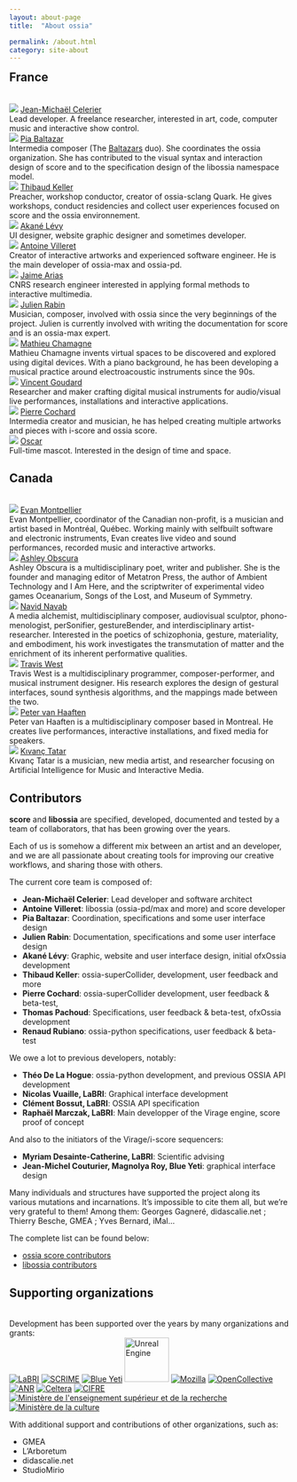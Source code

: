 ```yaml
---
layout: about-page
title:  "About ossia"

permalink: /about.html
category: site-about
---
```

<h2 class="feature-title" style="margin-top:0.5em;">France</h2>
<br/>
<section class="wrapper style4 association-page">

<div class="bubble-grid">
<div class="bubble-item">
    <img class="bubble-image" src="assets/association/jcelerier.jpg"/>
    <a href="https://jcelerier.name/" target="_blank" class="bubble-title">Jean-Michaël Celerier</a>
    <div class="bubble-description">Lead developer. A freelance researcher, interested in art, code, computer music and interactive show control.</div>
</div>
<div class="bubble-item">
    <img class="bubble-image" src="assets/association/pbaltazar.jpeg"/>
    <a href="https://www.baltazars.org/" target="_blank" class="bubble-title">Pia Baltazar</a>
    <div class="bubble-description">Intermedia composer (The <a href="https://www.baltazars.org/">Baltazars</a> duo). She coordinates the ossia organization. She has contributed to the visual syntax and interaction design of score and to the specification design of the libossia namespace model.</div>
</div>
<div class="bubble-item">
    <img class="bubble-image" src="assets/association/tkeller.jpg"/>
    <a href="https://github.com/thibaudk" target="_blank" class="bubble-title">Thibaud Keller</a>
    <div class="bubble-description">Preacher, workshop conductor, creator of ossia-sclang Quark.
He gives workshops, conduct residencies and collect user experiences focused on score and the ossia environnement.</div>
</div>
<div class="bubble-item">
    <img class="bubble-image" src="assets/association/alevy.JPG"/>
    <a href="https://aklevy.github.io" target="_blank" class="bubble-title">Akané Lévy</a>
    <div class="bubble-description">UI designer, website graphic designer and sometimes developer.</div>
</div>
<div class="bubble-item">
    <img class="bubble-image" src="assets/association/antoine.jpg"/>
    <a href="https://antoine.villeret.free.fr/?lang=fr" target="_blank"  class="bubble-title">Antoine Villeret</a>
    <div class="bubble-description">Creator of interactive artworks and experienced software engineer. He is the main developer of ossia-max and ossia-pd.</div>
</div>
<div class="bubble-item">
    <img class="bubble-image" src="assets/association/himito.jpg"/>
    <a href="https://www.jaime-arias.fr/" target="_blank" class="bubble-title">Jaime Arias</a>
    <div class="bubble-description">CNRS research engineer interested in applying formal methods to interactive multimedia.</div>
</div>
<div class="bubble-item">
    <img class="bubble-image" src="assets/association/julien.png"/>
    <a href="" target="_blank"  class="bubble-title">Julien Rabin</a>
    <div class="bubble-description">Musician, composer, involved with ossia since the very beginnings of the project. Julien is currently involved with writing the documentation for score and is an ossia-max expert.</div>
</div>
<div class="bubble-item">
    <img class="bubble-image" src="assets/association/nani.png"/>
    <a href="https://www.mathieuchamagne.com/" target="_blank"  class="bubble-title">Mathieu Chamagne</a>
    <div class="bubble-description">Mathieu Chamagne invents virtual spaces to be discovered and explored using digital devices. With a piano background, he has been developing a musical practice around electroacoustic instruments since the 90s. </div>
</div>
<div class="bubble-item">
    <img class="bubble-image" src="assets/association/nani.png"/>
    <a href="https://vincentgoudard.com/" target="_blank"  class="bubble-title">Vincent Goudard</a>
    <div class="bubble-description">Researcher and maker crafting digital musical instruments for audio/visual live performances, installations and interactive applications.</div>
</div>
<div class="bubble-item">
    <img class="bubble-image" src="assets/association/nani.png"/>
    <a href="" target="_blank"  class="bubble-title">Pierre Cochard</a>
    <div class="bubble-description">Intermedia creator and musician, he has helped creating multiple artworks and pieces with i-score and ossia score.</div>
</div>
<div class="bubble-item">
    <img class="bubble-image" src="assets/association/oscar.png"/>
    <a href="https://opencollective.com/ossia" target="_blank"  class="bubble-title">Oscar</a>
    <div class="bubble-description">Full-time mascot. Interested in the design of time and space.</div>
</div>
</div>
</section>

<h2 class="feature-title">Canada</h2>
<br/>
<section class="wrapper style4 association-page">
<div class="bubble-grid">
<div class="bubble-item">
    <img class="bubble-image" src="assets/association/emontpellier.jpg"/>
    <a href="https://evanmontpellier.net/" target="_blank" class="bubble-title">Evan Montpellier</a>
    <div class="bubble-description">Evan Montpellier, coordinator of the Canadian non-profit, is a musician and artist based in Montréal, Québec. Working mainly with selfbuilt software and electronic instruments, Evan creates live video and sound performances, recorded music and interactive artworks.</div>
</div>

<div class="bubble-item">
    <img class="bubble-image" src="assets/association/aobscura.JPG"/>
    <a href="https://www.ashleyobscura.net" target="_blank" class="bubble-title">Ashley Obscura</a>
    <div class="bubble-description">Ashley Obscura is a multidisciplinary poet, writer and publisher. She is the founder and managing editor of Metatron Press, the author of Ambient Technology and I Am Here, and the scriptwriter of experimental video games Oceanarium, Songs of the Lost, and Museum of Symmetry.</div>
</div>
<div class="bubble-item">
    <img class="bubble-image" src="assets/association/nnavab.jpg"/>
    <a href="https://www.navidnavab.com/" target="_blank" class="bubble-title">Navid Navab</a>
    <div class="bubble-description">A media alchemist, multidisciplinary  composer, audiovisual sculptor, phono-menologist, perSonifier,  gestureBender, and interdisciplinary artist-researcher. Interested in  the poetics of schizophonia, gesture, materiality, and embodiment, his  work investigates the transmutation of matter and the enrichment of its  inherent performative qualities.</div>
</div>

<div class="bubble-item">
    <img class="bubble-image" src="assets/association/nani.png"/>
    <a href="https://www-new.idmil.org/people/travis-west/" target="_blank"  class="bubble-title">Travis West</a>
    <div class="bubble-description">Travis West is a multidisciplinary programmer, composer-performer, and musical instrument designer. His research explores the design of gestural interfaces, sound synthesis algorithms, and the mappings made between the two. </div>
</div>
<div class="bubble-item">
    <img class="bubble-image" src="assets/association/nani.png"/>
    <a href="https://petervanhaaften.net" target="_blank"  class="bubble-title">Peter van Haaften</a>
    <div class="bubble-description">Peter van Haaften is a multidisciplinary composer based in Montreal. He creates live performances, interactive installations, and fixed media for speakers. </div>
</div>
<div class="bubble-item">
    <img class="bubble-image" src="assets/association/nani.png"/>
    <a href="https://kivanctatar.com/" target="_blank"  class="bubble-title">Kıvanç Tatar</a>
    <div class="bubble-description">Kıvanç Tatar is a musician, new media artist, and researcher focusing on Artificial Intelligence for Music and Interactive Media.</div>
</div>
</div>
</section>


<h2 class="feature-title">Contributors</h2>

<strong>score</strong> and <strong>libossia</strong> are specified, developed, documented and tested by a team of collaborators, that has been growing over the years.

Each of us is somehow a different mix between an artist and an developer, and we are all passionate about creating tools for improving our creative workflows, and sharing those with others.

The current core team is composed of:
* <b>Jean-Michaël Celerier</b>: Lead developer and software architect
* <b>Antoine Villeret</b>: libossia (ossia-pd/max and more) and score developer
* <b>Pia Baltazar</b>: Coordination, specifications and some user interface design
* <b>Julien Rabin</b>: Documentation, specifications and some user interface design
* <b>Akané Lévy</b>: Graphic, website and user interface design, initial ofxOssia development
* <b>Thibaud Keller</b>: ossia-superCollider, development, user feedback and more
* <b>Pierre Cochard</b>: ossia-superCollider development, user feedback & beta-test,
* <b>Thomas Pachoud</b>: Specifications, user feedback & beta-test, ofxOssia development
* <b>Renaud Rubiano</b>: ossia-python specifications, user feedback & beta-test

We owe a lot to previous developers, notably:
* <b>Théo De La Hogue</b>: ossia-python development, and previous OSSIA API development
* <b>Nicolas Vuaille, LaBRI</b>: Graphical interface development
* <b>Clément Bossut, LaBRI</b>: OSSIA API specification
* <b>Raphaël Marczak, LaBRI</b>: Main developper of the Virage engine, score proof of concept

And also to the initiators of the Virage/i-score sequencers:
* <b>Myriam Desainte-Catherine, LaBRI</b>: Scientific advising
* <b>Jean-Michel Couturier, Magnolya Roy,  Blue Yeti</b>: graphical interface design

Many individuals and structures have supported the project along its various mutations and incarnations. It’s impossible to cite them all, but we’re very grateful to them!
Among them: Georges Gagneré, didascalie.net ; Thierry Besche, GMEA ; Yves Bernard, iMal…

The complete list can be found below:

* [ossia score contributors](https://github.com/ossia/score/graphs/contributors)
* [libossia contributors](https://github.com/ossia/libossia/graphs/contributors)

<h2 class="feature-title">Supporting organizations</h2>
<br/>
Development has been supported over the years by many organizations and grants:
<div class="logo-grid" style="justify-content: center;">
<a href="https://www.labri.fr/"><img src="/assets/logo/LABRI_BIG.png" alt="LaBRI" /></a>
<a href="https://scrime.u-bordeaux.fr/"><img src="/assets/logo/logo-SCRIME-2018-Light.jpg" alt="SCRIME"/></a>
<a href="https://www.blueyeti.fr/"><img src="/assets/logo/blueyeti.png" alt="Blue Yeti"/></a>
<a href="https://www.unrealengine.com/"><img src="/assets/logo/unreal_engine.png" width="80" height="auto" alt="Unreal Engine"/></a>
<a href="https://www.mozilla.org/" ><img src="/assets/logo/mozilla-logo.png" alt="Mozilla"/></a>
<a href="https://opencollective.com/"><img src="/assets/logo/opencollectivelogo.png" alt="OpenCollective" /></a>
<a href="https://anr.fr/" ><img src="/assets/logo/anr-logo.png" alt="ANR"/></a>
<a href="https://celtera.dev"><img src="/assets/logo/celtera.png" alt="Celtera"/></a>
<a href="https://www.anrt.asso.fr"><img src="/assets/logo/logo-cifre-s.png" alt="CIFRE"/></a>
<a href="https://www.enseignementsup-recherche.gouv.fr/"><img src="/assets/logo/ministere-sup.jpg" alt="Ministère de l'enseignement supérieur et de la recherche"/></a>
<a href="https://www.culture.gouv.fr/"><img src="/assets/logo/logo-ministere-de-la-culture.png" alt="Ministère de la culture" /></a>
</div>

With additional support and contributions of other organizations, such as:
* GMEA
* L’Arboretum
* didascalie.net
* StudioMirio
